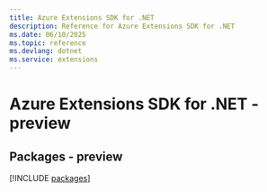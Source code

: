 ```yaml
---
title: Azure Extensions SDK for .NET
description: Reference for Azure Extensions SDK for .NET
ms.date: 06/10/2025
ms.topic: reference
ms.devlang: dotnet
ms.service: extensions
---
```

# Azure Extensions SDK for .NET - preview
## Packages - preview
[!INCLUDE [packages](extensions-index.md)]